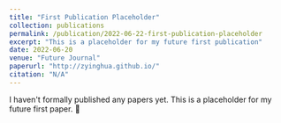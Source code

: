 ```yaml
---
title: "First Publication Placeholder"
collection: publications
permalink: /publication/2022-06-22-first-publication-placeholder
excerpt: "This is a placeholder for my future first publication"
date: 2022-06-20
venue: "Future Journal"
paperurl: "http://zyinghua.github.io/"
citation: "N/A"
---
```


I haven't formally published any papers yet. This is a placeholder for my future first paper. :round_pushpin:
